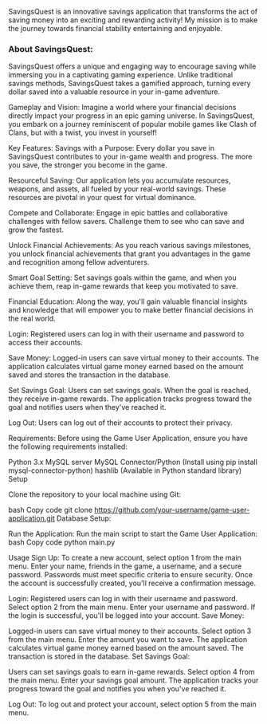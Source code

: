 SavingsQuest is an innovative savings application that transforms the act of saving money into an exciting and rewarding activity! My mission is to make the journey towards financial stability entertaining and enjoyable.

### About SavingsQuest:
SavingsQuest offers a unique and engaging way to encourage saving while immersing you in a captivating gaming experience. Unlike traditional savings methods, SavingsQuest takes a gamified approach, turning every dollar saved into a valuable resource in your in-game adventure.

Gameplay and Vision:
Imagine a world where your financial decisions directly impact your progress in an epic gaming universe. In SavingsQuest, you embark on a journey reminiscent of popular mobile games like Clash of Clans, but with a twist, you invest in yourself!

Key Features:
Savings with a Purpose: Every dollar you save in SavingsQuest contributes to your in-game wealth and progress. The more you save, the stronger you become in the game.

Resourceful Saving: Our application lets you accumulate resources, weapons, and assets, all fueled by your real-world savings. These resources are pivotal in your quest for virtual dominance.

Compete and Collaborate: 
Engage in epic battles and collaborative challenges with fellow savers. Challenge them to see who can save and grow the fastest.

Unlock Financial Achievements: 
As you reach various savings milestones, you unlock financial achievements that grant you advantages in the game and recognition among fellow adventurers.

Smart Goal Setting: 
Set savings goals within the game, and when you achieve them, reap in-game rewards that keep you motivated to save.

Financial Education: 
Along the way, you'll gain valuable financial insights and knowledge that will empower you to make better financial decisions in the real world.

Login: 
Registered users can log in with their username and password to access their accounts.

Save Money: 
Logged-in users can save virtual money to their accounts. The application calculates virtual game money earned based on the amount saved and stores the transaction in the database.

Set Savings Goal: 
Users can set savings goals. When the goal is reached, they receive in-game rewards. The application tracks progress toward the goal and notifies users when they've reached it.

Log Out: 
Users can log out of their accounts to protect their privacy.

Requirements:
Before using the Game User Application, ensure you have the following requirements installed:

Python 3.x
MySQL server
MySQL Connector/Python (Install using pip install mysql-connector-python)
hashlib (Available in Python standard library)
Setup

Clone the repository to your local machine using Git:

bash
Copy code
git clone https://github.com/your-username/game-user-application.git
Database Setup:

Run the Application:
Run the main script to start the Game User Application:
bash
Copy code
python main.py

Usage
Sign Up:
To create a new account, select option 1 from the main menu.
Enter your name, friends in the game, a username, and a secure password.
Passwords must meet specific criteria to ensure security.
Once the account is successfully created, you'll receive a confirmation message.

Login:
Registered users can log in with their username and password.
Select option 2 from the main menu.
Enter your username and password.
If the login is successful, you'll be logged into your account.
Save Money:

Logged-in users can save virtual money to their accounts.
Select option 3 from the main menu.
Enter the amount you want to save.
The application calculates virtual game money earned based on the amount saved.
The transaction is stored in the database.
Set Savings Goal:

Users can set savings goals to earn in-game rewards.
Select option 4 from the main menu.
Enter your savings goal amount.
The application tracks your progress toward the goal and notifies you when you've reached it.

Log Out:
To log out and protect your account, select option 5 from the main menu.

